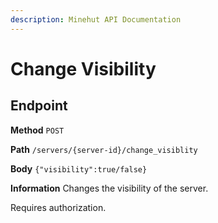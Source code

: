 ```yaml
---
description: Minehut API Documentation
---
```


# Change Visibility

## Endpoint

**Method** `POST`

**Path** `/servers/{server-id}/change_visiblity`

**Body** `{"visibility":true/false}`

**Information** Changes the visibility of the server.

Requires authorization.
